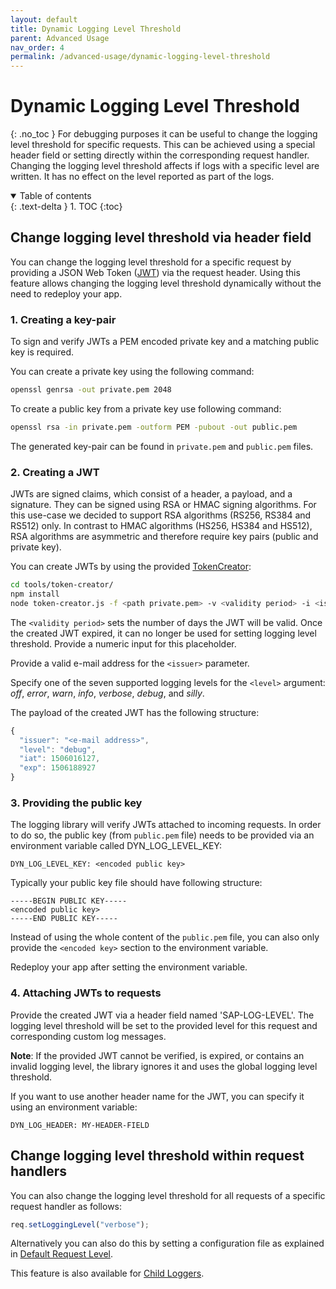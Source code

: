 ```yaml
---
layout: default
title: Dynamic Logging Level Threshold
parent: Advanced Usage
nav_order: 4
permalink: /advanced-usage/dynamic-logging-level-threshold
---
```


# Dynamic Logging Level Threshold
{: .no_toc }
For debugging purposes it can be useful to change the logging level threshold for specific requests.
This can be achieved using a special header field or setting directly within the corresponding request handler.
Changing the logging level threshold affects if logs with a specific level are written.
It has no effect on the level reported as part of the logs.

<details open markdown="block">
  <summary>
    Table of contents
  </summary>
  {: .text-delta }
1. TOC
{:toc}
</details>

## Change logging level threshold via header field

You can change the logging level threshold for a specific request by providing a JSON Web Token ([JWT](https://de.wikipedia.org/wiki/JSON_Web_Token)) via the request header.
Using this feature allows changing the logging level threshold dynamically without the need to redeploy your app.

### 1. Creating a key-pair

To sign and verify JWTs a PEM encoded private key and a matching public key is required.

You can create a private key using the following command:

```sh
openssl genrsa -out private.pem 2048
```

To create a public key from a private key use following command:

```sh
openssl rsa -in private.pem -outform PEM -pubout -out public.pem
```

The generated key-pair can be found in `private.pem` and `public.pem` files.

### 2. Creating a JWT

JWTs are signed claims, which consist of a header, a payload, and a signature.
They can be signed using RSA or HMAC signing algorithms.
For this use-case we decided to support RSA algorithms (RS256, RS384 and RS512) only.
In contrast to HMAC algorithms (HS256, HS384 and HS512), RSA algorithms are asymmetric and therefore require key pairs (public and private key).

You can create JWTs by using the provided [TokenCreator](https://github.com/SAP/cf-nodejs-logging-support/tree/master/tools/token-creator):

```sh
cd tools/token-creator/
npm install
node token-creator.js -f <path private.pem> -v <validity period> -i <issuer> <level>
```

The `<validity period>` sets the number of days the JWT will be valid.
Once the created JWT expired, it can no longer be used for setting logging level threshold.
Provide a numeric input for this placeholder.

Provide a valid e-mail address for the `<issuer>` parameter.

Specify one of the seven supported logging levels for the `<level>` argument: *off*, *error*, *warn*, *info*, *verbose*, *debug*, and *silly*.

The payload of the created JWT has the following structure:

```js
{
  "issuer": "<e-mail address>",
  "level": "debug",
  "iat": 1506016127,
  "exp": 1506188927
}
```

### 3. Providing the public key

The logging library will verify JWTs attached to incoming requests.
In order to do so, the public key (from `public.pem` file) needs to be provided via an environment variable called DYN_LOG_LEVEL_KEY:

```text
DYN_LOG_LEVEL_KEY: <encoded public key>
```

Typically your public key file should have following structure:

```text
-----BEGIN PUBLIC KEY-----
<encoded public key>
-----END PUBLIC KEY-----
```

Instead of using the whole content of the `public.pem` file, you can also only provide the `<encoded key>` section to the environment variable.

Redeploy your app after setting the environment variable.

### 4. Attaching JWTs to requests

Provide the created JWT via a header field named 'SAP-LOG-LEVEL'. The logging level threshold will be set to the provided level for this request and corresponding custom log messages.

**Note**: If the provided JWT cannot be verified, is expired, or contains an invalid logging level, the library ignores it and uses the global logging level threshold.

If you want to use another header name for the JWT, you can specify it using an environment variable:

```text
DYN_LOG_HEADER: MY-HEADER-FIELD
```

## Change logging level threshold within request handlers

You can also change the logging level threshold for all requests of a specific request handler as follows:

```js
req.setLoggingLevel("verbose");
```

Alternatively you can also do this by setting a configuration file as explained in  [Default Request Level](/cf-nodejs-logging-support/configuration/default-request-level).

This feature is also available for [Child Loggers](/cf-nodejs-logging-support/advanced-usage/child-loggers#).
